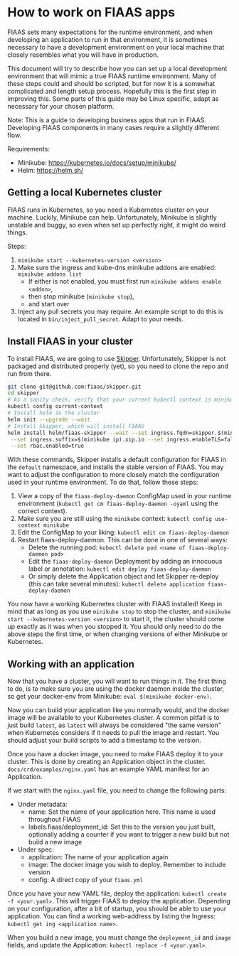 <!--
Copyright 2017-2019 The FIAAS Authors

Licensed under the Apache License, Version 2.0 (the "License");
you may not use this file except in compliance with the License.
You may obtain a copy of the License at

     http://www.apache.org/licenses/LICENSE-2.0

Unless required by applicable law or agreed to in writing, software
distributed under the License is distributed on an "AS IS" BASIS,
WITHOUT WARRANTIES OR CONDITIONS OF ANY KIND, either express or implied.
See the License for the specific language governing permissions and
limitations under the License.
-->
How to work on FIAAS apps
=========================

FIAAS sets many expectations for the runtime environment, and when developing an application to run in that environment, it is sometimes necessary to have a development environment on your local machine that closely resembles what you will have in production.

This document will try to describe how you can set up a local development environment that will mimic a true FIAAS runtime environment. Many of these steps could and should be scripted, but for now it is a somewhat complicated and length setup process. Hopefully this is the first step in improving this. Some parts of this guide may be Linux specific, adapt as necessary for your chosen platform.

Note: This is a guide to developing business apps that run in FIAAS. Developing FIAAS components in many cases require a slightly different flow.

Requirements:

- Minikube: <https://kubernetes.io/docs/setup/minikube/>
- Helm: <https://helm.sh/>


Getting a local Kubernetes cluster
----------------------------------

FIAAS runs in Kubernetes, so you need a Kubernetes cluster on your machine. Luckily, Minikube can help. Unfortunately, Minikube is slightly unstable and buggy, so even when set up perfectly right, it might do weird things.

Steps:

1. `minikube start --kubernetes-version <version>`
1. Make sure the ingress and kube-dns minikube addons are enabled: `minikube addons list`
    - If either is not enabled, you must first run `minikube addons enable <addon>`,
    - then stop minikube (`minikube stop`),
    - and start over
1. Inject any pull secrets you may require. An example script to do this is located in `bin/inject_pull_secret`. Adapt to your needs.


Install FIAAS in your cluster
-----------------------------

To install FIAAS, we are going to use [Skipper](https://github.com/fiaas/skipper). Unfortunately, Skipper is not packaged and distributed properly (yet), so you need to clone the repo and run from there.

```bash
git clone git@github.com:fiaas/skipper.git
cd skipper
# As a sanity check, verify that your current kubectl context is minikube
kubectl config current-context
# Install helm in the cluster
helm init --upgrade --wait
# Install Skipper, which will install FIAAS
helm install helm/fiaas-skipper --wait --set ingress.fqdn=skipper.$(minikube ip).xip.io \
 --set ingress.suffix=$(minikube ip).xip.io --set ingress.enableTLS=false --set addFiaasDeployDaemonConfigmap=true \
 --set rbac.enabled=true 
```

With these commands, Skipper installs a default configuration for FIAAS in the `default` namespace, and installs the stable version of FIAAS. You may want to adjust the configuration to more closely match the configuration used in your runtime environment. To do that, follow these steps:

1. View a copy of the `fiaas-deploy-daemon` ConfigMap used in your runtime environment (`kubectl get cm fiaas-deploy-daemon -oyaml` using the correct context).
1. Make sure you are still using the `minikube` context: `kubectl config use-context minikube`
1. Edit the ConfigMap to your liking: `kubectl edit cm fiaas-deploy-daemon`
1. Restart fiaas-deploy-daemon. This can be done in one of several ways:
    - Delete the running pod: `kubectl delete pod <name of fiaas-deploy-daemon pod>`
    - Edit the `fiaas-deploy-daemon` Deployment by adding an innocuous label or annotation: `kubectl edit deploy fiaas-deploy-daemon`
    - Or simply delete the Application object and let Skipper re-deploy (this can take several minutes): `kubectl delete application fiaas-deploy-daemon`

You now have a working Kubernetes cluster with FIAAS installed! Keep in mind that as long as you use `minikube stop` to stop the cluster, and `minikube start --kubernetes-version <version>` to start it, the cluster should come up exactly as it was when you stopped it. You should only need to do the above steps the first time, or when changing versions of either Minikube or Kubernetes.


Working with an application
---------------------------

Now that you have a cluster, you will want to run things in it. The first thing to do, is to make sure you are using the docker daemon inside the cluster, so get your docker-env from Minikube: `eval $(minikube docker-env)`.

Now you can build your application like you normally would, and the docker image will be available to your Kubernetes cluster. A common pitfall is to just build `latest`, as `latest` will always be considered "the same version" when Kubernetes considers if it needs to pull the image and restart. You should adjust your build scripts to add a timestamp to the version.

Once you have a docker image, you need to make FIAAS deploy it to your cluster. This is done by creating an Application object in the cluster. `docs/crd/examples/nginx.yaml` has an example YAML manifest for an Application. 

If we start with the `nginx.yaml` file, you need to change the following parts:

- Under metadata:
    - name: Set the name of your application here. This name is used throughout FIAAS
    - labels.fiaas/deployment_id: Set this to the version you just built, optionally adding a counter if you want to trigger a new build but not build a new image
- Under spec:
    - application: The name of your application again
    - image: The docker image you wish to deploy. Remember to include version
    - config: A direct copy of your `fiaas.yml`

Once you have your new YAML file, deploy the application: `kubectl create -f <your.yaml>`. This will trigger FIAAS to deploy the application. Depending on your configuration, after a bit of startup, you should be able to use your application. You can find a working web-address by listing the Ingress: `kubectl get ing <application name>`. 

When you build a new image, you must change the `deployment_id` and `image` fields, and update the Application: `kubectl replace -f <your.yaml>`.
